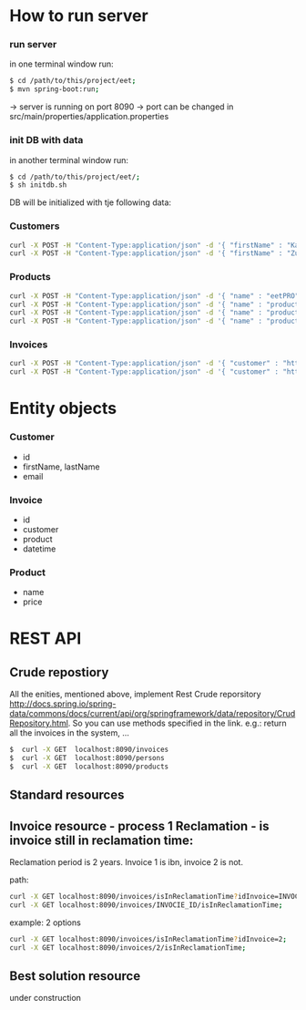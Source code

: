 # How to run server

### run server
in one terminal window run:
```sh
$ cd /path/to/this/project/eet;
$ mvn spring-boot:run;
```
-> server is running on port 8090
-> port can be changed in src/main/properties/application.properties

### init DB with data
in another terminal window run:
```sh
$ cd /path/to/this/project/eet/;
$ sh initdb.sh
```
DB will be initialized with tje following data: 

### Customers
```sh
curl -X POST -H "Content-Type:application/json" -d '{ "firstName" : "Karl", "lastName" : "Penzhorn" }' localhost:8090/customers;
curl -X POST -H "Content-Type:application/json" -d '{ "firstName" : "Zuza", "lastName" : "Hrusovska" }' localhost:8090/customers;
```
### Products
```sh
curl -X POST -H "Content-Type:application/json" -d '{ "name" : "eetPRO", "price" : "5000" }' localhost:8090/products;
curl -X POST -H "Content-Type:application/json" -d '{ "name" : "product1", "price" : "1000" }' localhost:8090/products;
curl -X POST -H "Content-Type:application/json" -d '{ "name" : "product2", "price" : "1500" }' localhost:8090/products;
curl -X POST -H "Content-Type:application/json" -d '{ "name" : "product3", "price" : "1800" }' localhost:8090/products;
```
### Invoices
```sh
curl -X POST -H "Content-Type:application/json" -d '{ "customer" : "http://localhost:8090/customers/1", "product" : "http://localhost:8090/products/1", "date" : "2016-11-21" }' localhost:8090/invoices;
curl -X POST -H "Content-Type:application/json" -d '{ "customer" : "http://localhost:8090/customers/2", "product" : "http://localhost:8090/products/3", "date" : "2011-11-21" }' localhost:8090/invoices;
```

# Entity objects

### Customer
- id
- firstName, lastName
- email 

### Invoice
- id
- customer
- product
- datetime

### Product
- name
- price

# REST API

## Crude repostiory
All the enities, mentioned above, implement Rest Crude reporsitory http://docs.spring.io/spring-data/commons/docs/current/api/org/springframework/data/repository/CrudRepository.html.
So you can use methods specified in the link.
e.g.: return all the invoices in the system, ...
```sh
$  curl -X GET  localhost:8090/invoices
$  curl -X GET  localhost:8090/persons
$  curl -X GET  localhost:8090/products
```
## Standard resources
## Invoice resource - process 1 Reclamation - is invoice still in reclamation time:
Reclamation period is 2 years. Invoice 1 is ibn, invoice 2 is not.

path:
```sh
curl -X GET localhost:8090/invoices/isInReclamationTime?idInvoice=INVOCIE_ID;
curl -X GET localhost:8090/invoices/INVOCIE_ID/isInReclamationTime;
```

example: 2 options
```sh
curl -X GET localhost:8090/invoices/isInReclamationTime?idInvoice=2;
curl -X GET localhost:8090/invoices/2/isInReclamationTime;
```
## Best solution resource
under construction

